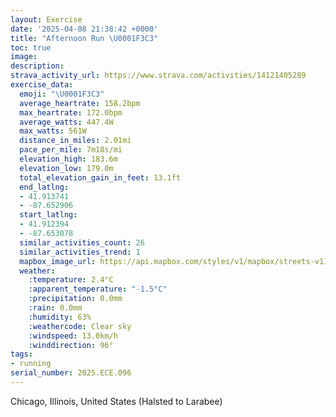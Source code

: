 ```yaml
---
layout: Exercise
date: '2025-04-08 21:38:42 +0000'
title: "Afternoon Run \U0001F3C3"
toc: true
image:
description:
strava_activity_url: https://www.strava.com/activities/14121405289
exercise_data:
  emoji: "\U0001F3C3"
  average_heartrate: 158.2bpm
  max_heartrate: 172.0bpm
  average_watts: 447.4W
  max_watts: 561W
  distance_in_miles: 2.01mi
  pace_per_mile: 7m18s/mi
  elevation_high: 183.6m
  elevation_low: 179.0m
  total_elevation_gain_in_feet: 13.1ft
  end_latlng:
  - 41.913741
  - -87.652906
  start_latlng:
  - 41.912394
  - -87.653078
  similar_activities_count: 26
  similar_activities_trend: 1
  mapbox_image_url: https://api.mapbox.com/styles/v1/mapbox/streets-v11/static/path-5+787af2-1.0(wgy~Fhl~uO%3FmBBeAAcB%40o%40Gy%40EqA%3FaAB%5BCMMCCEEm%40%3FiDEs%40IcF%3FeB%40w%40EgB%40%7DBEmBCMCAaBFCC%3FO%40YCqABs%40Eu%40DeAA%5B%3Fs%40IgA%40cCCk%40%3FsCAOUu%40%40kAIq%40AaBBi%40EqD%40eACwAFg%40EsBFcA%3FUAxDDh%40%3F%7CABv%40%3FbBCr%40DvCC%5EBr%40%40lBCl%40BVT%60A%40%5E%40nAEz%40%3F%7C%40B%60AKtBFtAA%60%40FxCBTDFfBCD%3FBD%40FChAF%7CBAzABtCCvAFlC%3FnADp%40EjAZh%40%40bAKd%40%40z%40Ft%40%3F%60AEn%40B%5CFjD),pin-s-s+e5b22e(-87.65141,41.91372),pin-s-f+89ae00(-87.65097999999998,41.91372)/auto/800x800?access_token=pk.eyJ1Ijoiam9zaGJlY2ttYW4iLCJhIjoiY205eWR2aDd1MWZ6djJrbXc4a3M0bWZleiJ9.XiG9OWkNcZk2QzjJbxLB4A
  weather:
    :temperature: 2.4°C
    :apparent_temperature: "-1.5°C"
    :precipitation: 0.0mm
    :rain: 0.0mm
    :humidity: 63%
    :weathercode: Clear sky
    :windspeed: 13.0km/h
    :winddirection: 96°
tags:
- running
serial_number: 2025.ECE.096
---
```

Chicago, Illinois, United States (Halsted to Larabee)
